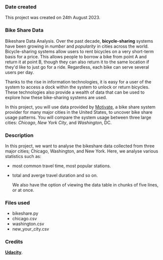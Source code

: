 ### Date created
This project was created on 24th August 2023.

### Bike Share Data
Bikeshare Data Analysis.
Over the past decade, **bicycle-sharing** systems have been growing in *number* and *popularity* in cities across the world. Bicycle-sharing systems allow users to rent bicycles on a very short-term basis for a price. This allows people to borrow a bike from point A and return it at point B, though they can also return it to the same location if they'd like to just go for a ride. Regardless, each bike can serve several users per day.

Thanks to the rise in information technologies, it is easy for a user of the system to access a dock within the system to unlock or return bicycles. These technologies also provide a wealth of data that can be used to explore how these bike-sharing systems are used.

In this project, you will use data provided by [Motivate](https://www.motivateco.com/), a bike share system provider for many major cities in the United States, to uncover bike share usage patterns. You will compare the system usage between three large cities: _Chicago_, _New York City_, and _Washington_, DC.

### Description
In this project, we want to analyse the bikeshare data collected from three major cities; Chicago, Washington, and New York.
Here, we analyse various statistics such as: 
* most common travel time, most popular stations.
* total and averge travel duration and so on.

  We also have the option of viewing the data table in chunks of five lines, or at once.
  
### Files used
* bikeshare.py
* chicago.csv
* washington.csv
* new_your_city.csv

### Credits
[**Udacity**](https://github.com/udacity/pdsnd_github).

